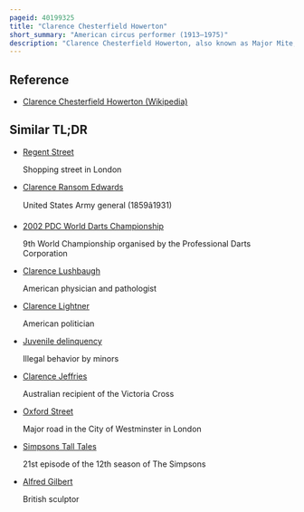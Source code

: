 ```yaml
---
pageid: 40199325
title: "Clarence Chesterfield Howerton"
short_summary: "American circus performer (1913–1975)"
description: "Clarence Chesterfield Howerton, also known as Major Mite, was an american Circus Performer who starred in the Sideshow for over 25 Years, 20 of which were with the Ringling Bros. And Barnum & Bailey Circus. He was tall at 2ft 4in and performed with several Groups from the early 1920s through the late 1940S billed as the smallest Man in the World. His small Body was often contrasted with larger Circus Sideshow acts such as the obese Juvenile and the excessively tall."
---
```


## Reference

- [Clarence Chesterfield Howerton (Wikipedia)](https://en.wikipedia.org/?curid=40199325)

## Similar TL;DR

- [Regent Street](/tldr/en/regent-street)

  Shopping street in London

- [Clarence Ransom Edwards](/tldr/en/clarence-ransom-edwards)

  United States Army general (1859â1931)

- [2002 PDC World Darts Championship](/tldr/en/2002-pdc-world-darts-championship)

  9th World Championship organised by the Professional Darts Corporation

- [Clarence Lushbaugh](/tldr/en/clarence-lushbaugh)

  American physician and pathologist

- [Clarence Lightner](/tldr/en/clarence-lightner)

  American politician

- [Juvenile delinquency](/tldr/en/juvenile-delinquency)

  Illegal behavior by minors

- [Clarence Jeffries](/tldr/en/clarence-jeffries)

  Australian recipient of the Victoria Cross

- [Oxford Street](/tldr/en/oxford-street)

  Major road in the City of Westminster in London

- [Simpsons Tall Tales](/tldr/en/simpsons-tall-tales)

  21st episode of the 12th season of The Simpsons

- [Alfred Gilbert](/tldr/en/alfred-gilbert)

  British sculptor
